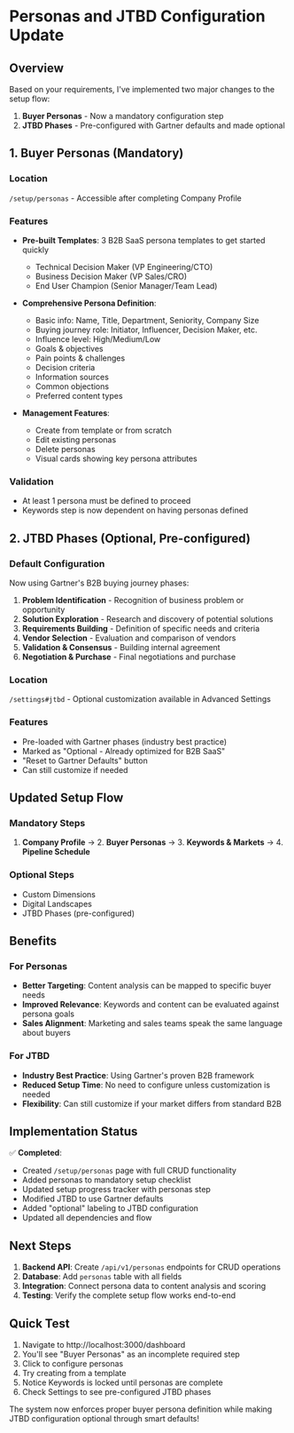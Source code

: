 # Personas and JTBD Configuration Update

## Overview

Based on your requirements, I've implemented two major changes to the setup flow:
1. **Buyer Personas** - Now a mandatory configuration step
2. **JTBD Phases** - Pre-configured with Gartner defaults and made optional

## 1. Buyer Personas (Mandatory)

### Location
`/setup/personas` - Accessible after completing Company Profile

### Features
- **Pre-built Templates**: 3 B2B SaaS persona templates to get started quickly
  - Technical Decision Maker (VP Engineering/CTO)
  - Business Decision Maker (VP Sales/CRO)
  - End User Champion (Senior Manager/Team Lead)

- **Comprehensive Persona Definition**:
  - Basic info: Name, Title, Department, Seniority, Company Size
  - Buying journey role: Initiator, Influencer, Decision Maker, etc.
  - Influence level: High/Medium/Low
  - Goals & objectives
  - Pain points & challenges
  - Decision criteria
  - Information sources
  - Common objections
  - Preferred content types

- **Management Features**:
  - Create from template or from scratch
  - Edit existing personas
  - Delete personas
  - Visual cards showing key persona attributes

### Validation
- At least 1 persona must be defined to proceed
- Keywords step is now dependent on having personas defined

## 2. JTBD Phases (Optional, Pre-configured)

### Default Configuration
Now using Gartner's B2B buying journey phases:

1. **Problem Identification** - Recognition of business problem or opportunity
2. **Solution Exploration** - Research and discovery of potential solutions
3. **Requirements Building** - Definition of specific needs and criteria
4. **Vendor Selection** - Evaluation and comparison of vendors
5. **Validation & Consensus** - Building internal agreement
6. **Negotiation & Purchase** - Final negotiations and purchase

### Location
`/settings#jtbd` - Optional customization available in Advanced Settings

### Features
- Pre-loaded with Gartner phases (industry best practice)
- Marked as "Optional - Already optimized for B2B SaaS"
- "Reset to Gartner Defaults" button
- Can still customize if needed

## Updated Setup Flow

### Mandatory Steps
1. **Company Profile** → 2. **Buyer Personas** → 3. **Keywords & Markets** → 4. **Pipeline Schedule**

### Optional Steps
- Custom Dimensions
- Digital Landscapes
- JTBD Phases (pre-configured)

## Benefits

### For Personas
- **Better Targeting**: Content analysis can be mapped to specific buyer needs
- **Improved Relevance**: Keywords and content can be evaluated against persona goals
- **Sales Alignment**: Marketing and sales teams speak the same language about buyers

### For JTBD
- **Industry Best Practice**: Using Gartner's proven B2B framework
- **Reduced Setup Time**: No need to configure unless customization is needed
- **Flexibility**: Can still customize if your market differs from standard B2B

## Implementation Status

✅ **Completed**:
- Created `/setup/personas` page with full CRUD functionality
- Added personas to mandatory setup checklist
- Updated setup progress tracker with personas step
- Modified JTBD to use Gartner defaults
- Added "optional" labeling to JTBD configuration
- Updated all dependencies and flow

## Next Steps

1. **Backend API**: Create `/api/v1/personas` endpoints for CRUD operations
2. **Database**: Add `personas` table with all fields
3. **Integration**: Connect persona data to content analysis and scoring
4. **Testing**: Verify the complete setup flow works end-to-end

## Quick Test

1. Navigate to http://localhost:3000/dashboard
2. You'll see "Buyer Personas" as an incomplete required step
3. Click to configure personas
4. Try creating from a template
5. Notice Keywords is locked until personas are complete
6. Check Settings to see pre-configured JTBD phases

The system now enforces proper buyer persona definition while making JTBD configuration optional through smart defaults!


